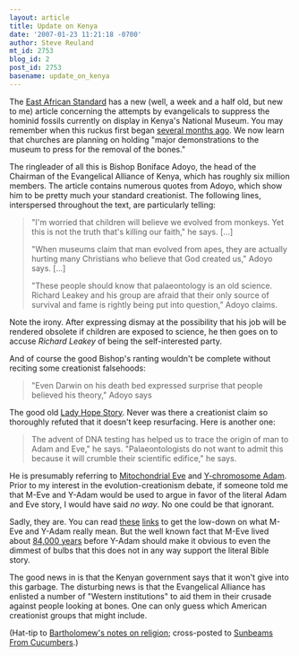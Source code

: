 ```yaml
---
layout: article
title: Update on Kenya
date: '2007-01-23 11:21:18 -0700'
author: Steve Reuland
mt_id: 2753
blog_id: 2
post_id: 2753
basename: update_on_kenya
---
```

The [East African Standard](http://allafrica.com/stories/200701120826.html) has a new (well, a week and a half old, but new to me) article concerning the attempts by evangelicals to suppress the hominid fossils currently on display in Kenya's National Museum.  You may remember when this ruckus first began [several months ago](/archives/2006/08/africa-our-past.html).  We now learn that churches are planning on holding "major demonstrations to the museum to press for the removal of the bones." 

The ringleader of all this is Bishop Boniface Adoyo, the head of the Chairman of the Evangelical Alliance of Kenya, which has roughly six million members.  The article contains numerous quotes from Adoyo, which show him to be pretty much your standard creationist.  The following lines, interspersed throughout the text, are particularly telling:

> "I'm worried that children will believe we evolved from monkeys. Yet this is not the truth that's killing our faith," he says. \[...\]
> 
> "When museums claim that man evolved from apes, they are actually hurting many Christians who believe that God created us," Adoyo says. \[...\]
> 
> "These people should know that palaeontology is an old science. Richard Leakey and his group are afraid that their only source of survival and fame is rightly being put into question," Adoyo claims.

Note the irony.  After expressing dismay at the possibility that his job will be rendered obsolete if children are exposed to science, he then goes on to accuse _Richard Leakey_ of being the self-interested party.

And of course the good Bishop's ranting wouldn't be complete without reciting some creationist falsehoods:

> "Even Darwin on his death bed expressed surprise that people believed his theory," Adoyo says

The good old [Lady Hope Story](http://www.talkorigins.org/faqs/hope.html).  Never was there a creationist claim so thoroughly refuted that it doesn't keep resurfacing.  Here is another one: 

> The advent of DNA testing has helped us to trace the origin of man to Adam and Eve," he says. "Palaeontologists do not want to admit this because it will crumble their scientific edifice," he says.

He is presumably referring to [Mitochondrial Eve](http://en.wikipedia.org/wiki/Mitochondrial_Eve) and [Y-chromosome Adam](http://en.wikipedia.org/wiki/Y-chromosomal_Adam).  Prior to my interest in the evolution-creationism debate, if someone told me that M-Eve and Y-Adam would be used to argue in favor of the literal Adam and Eve story, I would have said _no way_.  No one could be that ignorant.  

Sadly, they are.  You can read [these](http://www.talkorigins.org/faqs/homs/mitoeve.html) [links](http://www.corante.com/loom/archives/005799.html) to get the low-down on what M-Eve and Y-Adam really mean.  But the well known fact that M-Eve lived about [84,000 years](http://news.bbc.co.uk/2/hi/science/nature/999030.stm) before Y-Adam should make it obvious to even the dimmest of bulbs that this does not in any way support the literal Bible story.

The good news in is that the Kenyan government says that it won't give into this garbage.  The disturbing news is that the Evangelical Alliance has enlisted a number of "Western institutions" to aid them in their crusade against people looking at bones.  One can only guess which American creationist groups that might include.    

(Hat-tip to [Bartholomew's notes on religion](http://blogs.salon.com/0003494/2007/01/13.html); cross-posted to [Sunbeams From Cucumbers](http://stevereuland.blogspot.com/2007/01/update-on-kenya.html).)
